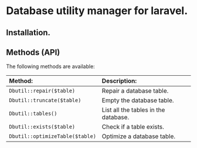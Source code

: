 Database utility manager for laravel. 
=========================================

## Installation.

## Methods (API)

The following methods are available: 

| Method:                         | Description:                          |
| :------------------------------ | :------------------------------------ |
| `Dbutil::repair($table)`        | Repair a database table.              |
| `Dbutil::truncate($table)`      | Empty the database table.             |
| `Dbutil::tables()`              | List all the tables in the database.  |
| `Dbutil::exists($table)`        | Check if a table exists.              |
| `Dbutil::optimizeTable($table)` | Optimize a database table.            |